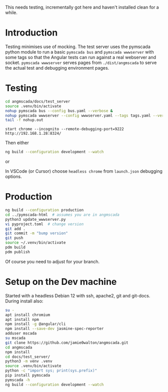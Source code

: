 This needs testing, incrementally got here and haven't installed clean
for a while.

# Introduction
Testing minimises use of mocking. The test server uses the pymscada python
module to run a basic ```pymscada bus``` and ```pymscada wwwserver``` with
some tags so that the Angular tests can run against a real webserver and
socket. ```pymscada wwwserver``` serves pages from ```./dist/angmscada```
to serve the actual test and debugging environment pages.

# Testing
```bash
cd angmscada/docs/test_server
source .venv/bin/activate
nohup pymscada bus --config bus.yaml --verbose &
nohup pymscada wwwserver --config wwwserver.yaml --tags tags.yaml --verbose &
tail -f nohup.out
```

```
start chrome --incognito --remote-debugging-port=9222 http://192.168.1.28:8324/
```

Then either
```bash
ng build --configuration development --watch
```
or

In VSCode (or Cursor) choose `headless chrome` from ```launch.json``` debugging
options.

# Production
```bash
ng build --configuration production
cd ../pymscada-html  # assumes you are in angmscada
python3 update_wwwserver.py
vi pyproject.toml  # change version
git add .
git commit -m "bump version"
git push
source ~/.venv/bin/activate
pdm build
pdm publish
```

Of course you need to adjust for your branch.

# Setup on the Dev machine

Started with a headless Debian 12 with ssh, apache2, git and git-docs.
During install also:

```bash
su -
apt install chromium
apt install npm
npm install -g @angular/cli
npm install --save-dev jasmine-spec-reporter
adduser mscada
su mscada
git clone https://github.com/jamie0walton/angmscada.git
cd angmscada
npm install
cd docs/test_server/
python3 -m venv .venv
source .venv/bin/activate
python -c "import sys; print(sys.prefix)"
pip install pymscada
pymscada -h
ng build --configuration development --watch
```
